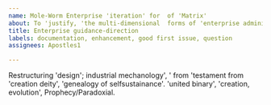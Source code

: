 ```yaml
---
name: Mole-Worm Enterprise 'iteration' for  of 'Matrix'
about: To 'justify, 'the multi-dimensional  forms of 'enterprise administration'.{F,S,H,R}
title: Enterprise guidance-direction
labels: documentation, enhancement, good first issue, question
assignees: Apostles1

---
```


Restructuring 'design'; industrial mechanology', ' from 'testament from 'creation deity', 'genealogy of selfsustainance'. 'united binary', 'creation, evolution', Prophecy/Paradoxial.
